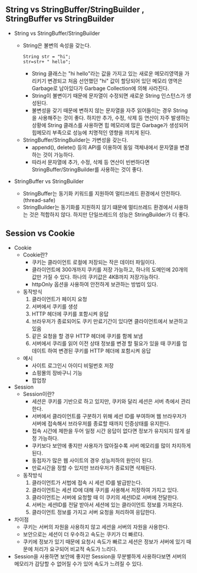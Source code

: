 ## String vs StringBuffer/StringBuilder , StringBuffer vs StringBuilder
- String vs StringBuffer/StringBuilder
    - String은 불변의 속성을 갖는다.
        ```
        String str = "hi";
        str=str+ " hello";
        ```
        - String 클래스는 "hi hello"라는 값을 가지고 있는 새로운 메모리영역을 가리키기 변경되고 처음 선언했던 "hi" 값이 할당되어 있던 메모리 영역은 Garbage로 남아있다가 Garbage Collection에 의해 사라진다.
        - String이 불변이기 때문에 문자열이 수정되면 새로운 String 인스턴스가 생성된다.
        - 불변성을 갖기 때문에 변하지 않는 문자열을 자주 읽어들이는 경우 String을 사용해주는 것이 좋다. 하지만 추가, 수정, 삭제 등 연산이 자주 발생하는 상황에 String 클래스를 사용하면 힙 메모리에 많은 Garbage가 생성되어 힙메모리 부족으로 성능에 치명적인 영향을 끼치게 된다.
    - StringBuffer/StringBuilder는 가변성을 갖는다.
        - append(), delete() 등의 API를 이용하여 동일 객체내에서 문자열을 변경하는 것이 가능하다.
        - 따라서 문자열에 추가, 수정, 삭제 등 연산이 빈번하다면 StringBuffer/StringBuilder를 사용하는 것이 좋다.

- StringBuffer vs StringBuilder
    - StringBuffer는 동기화 키워드를 지원하여 멀티쓰레드 환경에서 안전하다.(thread-safe)
    - StringBuilder는 동기화를 지원하지 않기 떄문에 멀티쓰레드 환경에서 사용하는 것은 적합하지 않다. 하지만 단일쓰레드의 성능은 StringBuilder가 더 좋다.

## Session vs Cookie
- Cookie 
    - Cookie란?
        - 쿠키는 클라이언트 로컬에 저장되는 작은 데이터 파일이다.
        - 클라이언트에 300개까지 쿠키를 저장 가능하고, 하나의 도메인에 20개의 값만 가질 수 있다. 하나의 쿠키값은 4KB까지 저장가능하다.
        - httpOnly 옵션을 사용하여 안전하게 보관하는 방법이 있다.
    - 동작방식
        1. 클라이언트가 페이지 요청
        2. 서버에서 쿠키를 생성
        3. HTTP 헤더에 쿠키를 포함시켜 응답
        4. 브라우저가 종료되어도 쿠키 만료기간이 있다면 클라이언트에서 보관하고 있음
        5. 같은 요청을 할 경우 HTTP 헤더에 쿠키를 함께 보냄
        6. 서버에서 쿠리를 읽어 이전 상태 정보를 변경 할 필요가 있을 때 쿠키를 업데이트 하여 변경된 쿠키를 HTTP 헤더에 포함시켜 응답
    - 예시
        - 사이트 로그인시 아이디 비밀번호 저장
        - 쇼핑몰의 장바구니 기능
        - 팝업창 
- Session
    - Session이란?
        - 세션은 쿠키를 기반으로 하고 있지만, 쿠키와 달리 세션은 서버 측에서 관리한다.
        - 서버에서 클라이언트를 구분하기 위해 세션 ID를 부여하며 웹 브라우저가 서버에 접속해서 브라우저를 종료할 때까지 인증상태를 유지한다.
        - 접속 시간에 제한을 두어 일정 시간 응답이 없다면 정보가 유지되지 않게 설정 가능하다.
        - 쿠키보다 보안에 좋지만 사용자가 많아질수록 서버 메모리를 많이 차지하게 된다.
        - 동접자가 많은 웹 사이트의 경우 성능저하의 원인이 된다.
        - 만료시간을 정할 수 있지만 브라우저가 종료되면 삭제된다.
    - 동작방식
        1. 클라이언트가 서법에 접속 시 세션 ID를 발급받는다.
        2. 클라이언트는 세션 ID에 대해 쿠키를 사용해서 저장하여 가지고 있다.
        3. 클라이언트는 서버에 요청할 때 이 쿠키의 세션ID로 서버에 전달한다.
        4. 서버는 세션ID를 전달 받아서 세션에 있는 클라이언트 정보를 가져온다.
        5. 클라이언트 정보를 가지고 서버 요청을 처리하여 응답한다.
- 차이점
    - 쿠키는 서버의 자원을 사용하지 않고 세션을 서버의 자원을 사용한다.
    - 보안으로는 세션이 더 우수하고 속도는 쿠키가 더 빠르다.
    - 쿠키에 정보가 있기 때문에 요청시 속도가 빠르고 세션은 정보가 서버에 있기 때문에 처리가 요구되어 비교적 속도가 느리다.    
- Session을 사용하면 보안에 좋지만 Session을 무분별하게 사용하다보면 서버의 메모리가 감당할 수 없어질 수가 있어 속도가 느려질 수 있다. 





